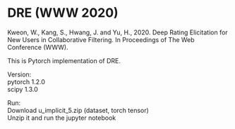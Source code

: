 # DRE (WWW 2020)

Kweon, W., Kang, S., Hwang, J. and Yu, H., 2020. Deep Rating Elicitation for New Users in Collaborative Filtering. In Proceedings of The Web Conference (WWW).

This is Pytorch implementation of DRE.

Version: \
pytorch 1.2.0 \
scipy   1.3.0 

Run: \
Download u_implicit_5.zip (dataset, torch tensor) \
Unzip it and run the jupyter notebook 






